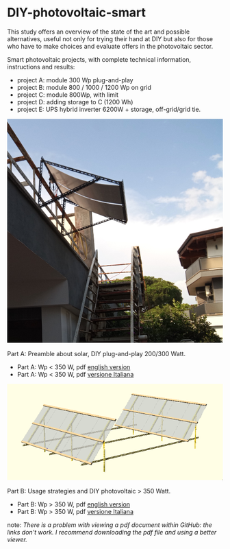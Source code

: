 # DIY-photovoltaic-smart

This study offers an overview of the state of the art and possible alternatives, useful not only for trying their hand at DIY but also for those who have to make choices and evaluate offers in the photovoltaic sector.

Smart photovoltaic projects, with complete technical information, instructions and results:

   - project A: module 300 Wp plug-and-play
   - project B: module 800 / 1000 / 1200 Wp on grid
   - project C: module 800Wp, with limit
   - project D: adding storage to C (1200 Wh)
   - project E: UPS hybrid inverter 6200W + storage, off-grid/grid tie.

![](https://github.com/msillano/DIY-photovoltaic-smart/blob/main/img/IMG_20220718_173058_865.jpg?raw=true)

Part A: Preamble about solar, DIY plug-and-play 200/300 Watt.
  - Part A: Wp < 350 W, pdf [english version](fotovoltaico-part-A-v2-en.pdf)
  - Part A: Wp < 350 W, pdf [versione Italiana](fotovoltaico-part-A-v2-it.pdf)
  
![](https://github.com/msillano/DIY-photovoltaic-smart/blob/main/img/panels1000.png?raw=true)

Part B: Usage strategies and DIY photovoltaic > 350 Watt.
  - Part B: Wp > 350 W, pdf [english version](fotovoltaico-part-B-v4-en.pdf) 
  - Part B: Wp > 350 W, pdf [versione Italiana](fotovoltaico-part-B-v4-it.pdf) 


note: _There is a problem with viewing a pdf document within GitHub: the links don't work.
I recommend downloading the pdf file and using a better viewer._
